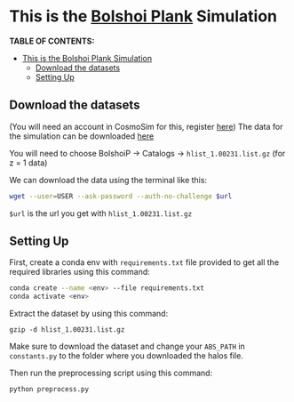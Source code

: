 # This is the [Bolshoi Plank](https://hipacc.ucsc.edu/Bolshoi/index.html) Simulation

**TABLE OF CONTENTS:**

- [This is the Bolshoi Plank Simulation](#this-is-the-bolshoi-plank-simulation)
  - [Download the datasets](#download-the-datasets)
  - [Setting Up](#setting-up)

## Download the datasets

(You will need an account in CosmoSim for this, register
[here](https://www.cosmosim.org/auth/registration/register?redirect=/auth/login))
The data for the simulation can be downloaded
[here](https://www.cosmosim.org/cms/files/rockstar-data/)

You will need to choose BolshoiP -> Catalogs -> `hlist_1.00231.list.gz`
(for z = 1 data)

We can download the data using the terminal like this:

```bash
wget --user=USER --ask-password --auth-no-challenge $url
```

`$url` is the url you get with `hlist_1.00231.list.gz`

## Setting Up

First, create a conda env with `requirements.txt` file provided to get all the
required libraries using this command:

```bash
conda create --name <env> --file requirements.txt
conda activate <env>
```

Extract the dataset by using this command:

```gzip -d hlist_1.00231.list.gz```

Make sure to download the dataset and change your `ABS_PATH` in `constants.py`
to the folder where you downloaded the halos file.

Then run the preprocessing script using this command:

```bash
python preprocess.py
```
